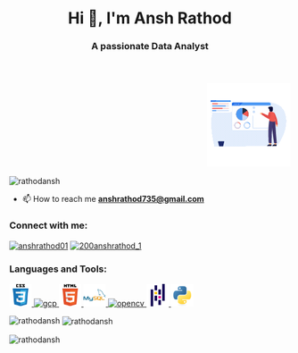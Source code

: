<h1 align="center">Hi 👋, I'm Ansh Rathod</h1>
<h3 align="center">A passionate Data Analyst</h3>

<p align="right">
  <img src="https://raw.githubusercontent.com/RathodAnsh/RathodAnsh/refs/heads/main/Animation%20-%201736583543901.gif" alt="Demo" style="margin-top: 40px;">
</p>

<p align="left"> <img src="https://komarev.com/ghpvc/?username=rathodansh&label=Profile%20views&color=0e75b6&style=flat" alt="rathodansh" /> </p>

- 📫 How to reach me **anshrathod735@gmail.com**

<h3 align="left">Connect with me:</h3>
<p align="left">
<a href="https://linkedin.com/in/anshrathod01" target="blank"><img align="center" src="https://raw.githubusercontent.com/rahuldkjain/github-profile-readme-generator/master/src/images/icons/Social/linked-in-alt.svg" alt="anshrathod01" height="30" width="40" /></a>
<a href="https://instagram.com/200anshrathod_1" target="blank"><img align="center" src="https://raw.githubusercontent.com/rahuldkjain/github-profile-readme-generator/master/src/images/icons/Social/instagram.svg" alt="200anshrathod_1" height="30" width="40" /></a>
</p>

<h3 align="left">Languages and Tools:</h3>
<p align="left"> <a href="https://www.w3schools.com/css/" target="_blank" rel="noreferrer"> <img src="https://raw.githubusercontent.com/devicons/devicon/master/icons/css3/css3-original-wordmark.svg" alt="css3" width="40" height="40"/> </a> <a href="https://cloud.google.com" target="_blank" rel="noreferrer"> <img src="https://www.vectorlogo.zone/logos/google_cloud/google_cloud-icon.svg" alt="gcp" width="40" height="40"/> </a> <a href="https://www.w3.org/html/" target="_blank" rel="noreferrer"> <img src="https://raw.githubusercontent.com/devicons/devicon/master/icons/html5/html5-original-wordmark.svg" alt="html5" width="40" height="40"/> </a> <a href="https://www.mysql.com/" target="_blank" rel="noreferrer"> <img src="https://raw.githubusercontent.com/devicons/devicon/master/icons/mysql/mysql-original-wordmark.svg" alt="mysql" width="40" height="40"/> </a> <a href="https://opencv.org/" target="_blank" rel="noreferrer"> <img src="https://www.vectorlogo.zone/logos/opencv/opencv-icon.svg" alt="opencv" width="40" height="40"/> </a> <a href="https://pandas.pydata.org/" target="_blank" rel="noreferrer"> <img src="https://raw.githubusercontent.com/devicons/devicon/2ae2a900d2f041da66e950e4d48052658d850630/icons/pandas/pandas-original.svg" alt="pandas" width="40" height="40"/> </a> <a href="https://www.python.org" target="_blank" rel="noreferrer"> <img src="https://raw.githubusercontent.com/devicons/devicon/master/icons/python/python-original.svg" alt="python" width="40" height="40"/> </a> </p>

<p><img align="left" src="https://github-readme-stats.vercel.app/api/top-langs?username=rathodansh&show_icons=true&locale=en&layout=compact" alt="rathodansh" /></p>

<p>&nbsp;<img align="center" src="https://github-readme-stats.vercel.app/api?username=rathodansh&show_icons=true&locale=en" alt="rathodansh" /></p>

<p><img align="center" src="https://github-readme-streak-stats.herokuapp.com/?user=rathodansh&" alt="rathodansh" /></p>
